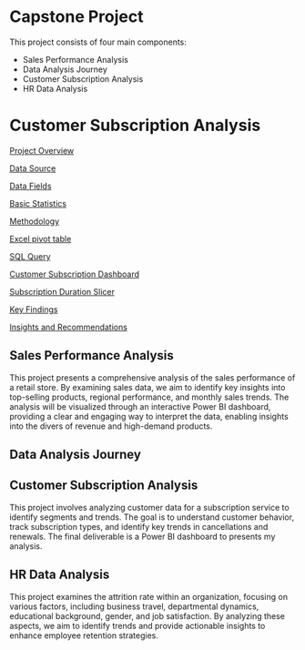 # Capstone Project

This project consists of four main components:
 
-  Sales Performance Analysis
-  Data Analysis Journey
-  Customer Subscription Analysis
-  HR Data Analysis



#  Customer Subscription Analysis

[Project Overview](#project-overview)

[Data Source](#data-analysis)

[Data Fields](#data-fields)

[Basic Statistics](#basic-statistics)

[Methodology](#methodology)

[Excel pivot table](#excel-pivot-table)

[SQL Query](#sql-query)

[Customer Subscription Dashboard](customer-subscription-dashboard)

[Subscription Duration Slicer](#subscription-duration-slicer)

[Key Findings](#key-findings)

[Insights and Recommendations](#insights-and-recommendations)



##  Sales Performance Analysis
This project presents a comprehensive analysis of the sales performance of a retail store. 
By examining sales data, we aim to identify key insights into top-selling products, regional performance, and monthly sales trends.
The analysis will be visualized through an interactive Power BI dashboard, providing a clear and engaging way to interpret the data,
enabling insights into the divers of revenue and high-demand products.

## Data Analysis Journey


##  Customer Subscription Analysis
This project involves analyzing customer data for a subscription service to identify segments and trends. The goal is to understand customer behavior, track subscription types, and identify key trends in cancellations and renewals. The final deliverable is a Power BI dashboard to presents my analysis.

## HR Data Analysis

This project examines the attrition rate within an organization, focusing on various factors, including business travel, departmental dynamics, educational background, gender, and job satisfaction. By analyzing these aspects, we aim to identify trends and provide actionable insights to enhance employee retention strategies.


